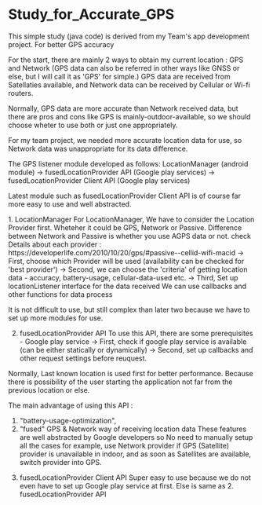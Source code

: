 # Study_for_Accurate_GPS
This simple study (java code) is derived from my Team's app development project. For better GPS accuracy

  For the start, there are mainly 2 ways to obtain my current location : GPS and Network
(GPS data can also be referred in other ways like GNSS or else, but I will call it as 'GPS' for simple.)
GPS data are received from Satellaties available, and Network data can be received by Cellular or Wi-fi routers.

Normally, GPS data are more accurate than Network received data, 
but there are pros and cons like GPS is mainly-outdoor-available,
so we should choose wheter to use both or just one appropriately.

For my team project, we needed more accurate location data for use, 
so Network data was unappropriate for its data difference.

The GPS listener module developed as follows:
 LocationManager (android module) -> fusedLocationProvider API (Google play services) -> fusedLocationProvider Client API (Google play services)
 
Latest module such as fusedLocationProvider Client API is of course far more easy to use and well abstracted.

<Review for each modules>
  1. LocationManager
   For LocationManager, We have to consider the Location Provider first. Wheteher it could be GPS, Network or Passive.
  Difference between Network and Passive is whether you use AGPS data or not.
  check Details about each provider : https://developerlife.com/2010/10/20/gps/#passive--cellid-wifi-macid
  -> First, choose which Provider will be used (availability can be checked for 'best provider')
  -> Second, we can choose the 'criteria' of getting location data - accuracy, battery-usage, cellular-data-used etc.
  -> Third, Set up locationListener interface for the data received
            We can use callbacks and other functions for data process
  
  It is not difficult to use, but still complex than later two because we have to set up more modules for use.
  
  2. fusedLocationProvider API
   To use this API, there are some prerequisites - Google play service
   -> First, check if google play service is available (can be either statically or dynamically)
   -> Second, set up callbacks and other request settings before reuquest.
   
   Normally, Last known location is used first for better performance. 
   Because there is possibility of the user starting the application not far from the previous location or else.
   
   The main advantage of using this API : 
   1) "battery-usage-optimization", 
   2) "fused" GPS & Network way of receiving location data
   These features are well abstracted by Google developers so No need to manually setup all the cases
   for example, use Network provider if GPS (Satellite) provider is unavailable in indoor, and as soon as Satellites
   are available, switch provider into GPS.
   
   3. fusedLocationProvider Client API
    Super easy to use because we do not even have to set up Google play service at first.
    Else is same as 2. fusedLocationProvider API
    

